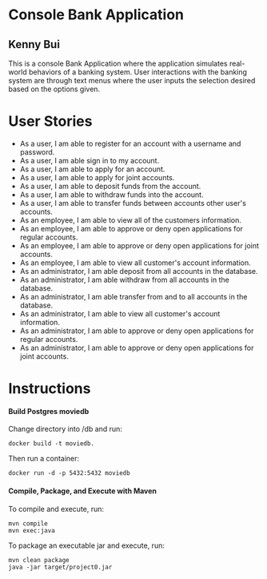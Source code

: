 # Console Bank Application
## Kenny Bui
This is a console Bank Application where the application simulates real-world behaviors of a banking system. User interactions
with the banking system are through text menus where the user inputs the selection desired based on the options given.

# User Stories
- As a user, I am able to register for an account with a username and password.
- As a user, I am able sign in to my account.
- As a user, I am able to apply for an account.
- As a user, I am able to apply for joint accounts.
- As a user, I am able to deposit funds from the account.
- As a user, I am able to withdraw funds into the account.
- As a user, I am able to transfer funds between accounts other user's accounts.
- As an employee, I am able to view all of the customers information.
- As an employee, I am able to approve or deny open applications for regular accounts.
- As an employee, I am able to approve or deny open applications for joint accounts.
- As an employee, I am able to view all customer's account information.
- As an administrator, I am able deposit from all accounts in the database.
- As an administrator, I am able withdraw from all accounts in the database.
- As an administrator, I am able transfer from and to all accounts in the database.
- As an administrator, I am able to view all customer's account information.
- As an administrator, I am able to approve or deny open applications for regular accounts.
- As an administrator, I am able to approve or deny open applications for joint accounts.

# Instructions

#### Build Postgres moviedb
Change directory into /db and run:
```
docker build -t moviedb.
```
Then run a container:
```
docker run -d -p 5432:5432 moviedb
```

#### Compile, Package, and Execute with Maven
To compile and execute, run:
```
mvn compile
mvn exec:java
```
To package an executable jar and execute, run:
```
mvn clean package
java -jar target/project0.jar
```


